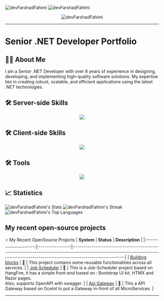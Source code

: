 <p align="left">
 <img src="https://img.shields.io/github/followers/devFarshadFahimi?logo=github&style=rounded&color=512bd4&labelColor=505050" alt="devFarshadFahimi" />
 <img src="https://komarev.com/ghpvc/?username=devFarshadFahimi&label=Profile%20views&color=512bd4&style=rounded" alt="devFarshadFahimi" /> </p>

<p align="center">
 <img src="https://github-profile-trophy.vercel.app/?username=devFarshadFahimi" alt="devFarshadFahimi" />
</p>

---

# Senior .NET Developer Portfolio
 
## 🧑‍💻 About Me

I am a Senior .NET Developer with over 6 years of experience in designing, developing, and implementing high-quality software solutions. My expertise lies in creating robust, scalable, and efficient applications using the latest .NET technologies.


## 🛠️ Server-side Skills
<div align="center">
  <img src="https://skillicons.dev/icons?i=cs,dotnet,graphql,mongodb,postgres,rabbitmq,sqlite,docker,elasticsearch,kibana"  />
</div>

## 🛠️ Client-side Skills
<div align="center">
  <img src="https://skillicons.dev/icons?i=html,css,angular,js,ts,tailwind,bootstrap,react"  />
</div>

## 🛠️ Tools
<div align="center">
  <img src="https://skillicons.dev/icons?i=vscode,postman,git,github"  />
</div>

## 📈 Statistics
![devFarshadFahimi's Stats](https://github-readme-stats.vercel.app/api?username=devFarshadFahimi&theme=vue-dark&show_icons=true&hide_border=true&count_private=true)
![devFarshadFahimi's Streak](https://github-readme-streak-stats.herokuapp.com/?user=devFarshadFahimi&theme=vue-dark&hide_border=true)
![devFarshadFahimi's Top Languages](https://github-readme-stats.vercel.app/api/top-langs/?username=devFarshadFahimi&theme=vue-dark&show_icons=true&hide_border=true&layout=compact)

## My recent open-source projects

⭐️ My Recent OpenSource Projects
| **System**            | **Status**       | **Description**                                                                                                                                                                        |
|:---------------------:|:----------------:|:--------------------------------------------------------------------------------------------------------------------------------------------------------------------------------------|
| [Building blocks]('https://github.com/MicroServiceArchitectureDesign/App_MicroService_BuildingBlock') |  :construction:  |  This project contains some reusable functionalities across all services\.                                                                                                             |
| [Job Scheduler]('https://github.com/MicroServiceArchitectureDesign/App_MicroService_JobScheduler')   |  :construction:  |  This is a Job\-Scheduler project based on HangFire, it has a simple front\-end based on : Bootstrap UI kit, HTMX and Razor pages\. <br>         Also, supports OpenAPI with swagger\. |
|  [Api Gateway]('https://github.com/MicroServiceArchitectureDesign/App_MicroService_Gateway')     |  :construction:  |  This a API Gateway based on Ocelot to put a Gateway in\-front of all MicroServices\.                                                                                                  |

---

